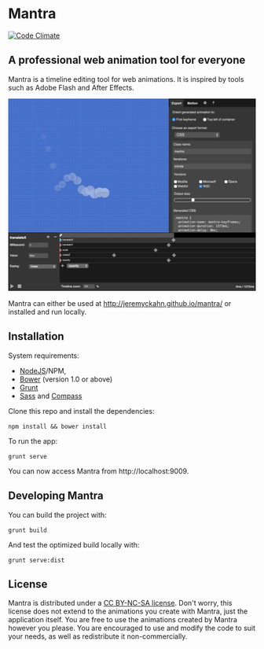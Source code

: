 # Mantra

[![Code Climate](https://codeclimate.com/github/jeremyckahn/mantra/badges/gpa.svg)](https://codeclimate.com/github/jeremyckahn/mantra)

## A professional web animation tool for everyone

Mantra is a timeline editing tool for web animations.  It is inspired by tools such as Adobe Flash and After Effects.

![Mantra screenshot](app/img/screenshot.png)

Mantra can either be used at http://jeremyckahn.github.io/mantra/ or installed and run locally.

## Installation

System requirements:

* [NodeJS](http://nodejs.org/)/NPM,
* [Bower](http://bower.io/) (version 1.0 or above)
* [Grunt](http://gruntjs.com/)
* [Sass](http://sass-lang.com/) and [Compass](http://compass-style.org/)

Clone this repo and install the dependencies:

````
npm install && bower install
````

To run the app:

````
grunt serve
````

You can now access Mantra from http://localhost:9009.

## Developing Mantra

You can build the project with:

````
grunt build
````

And test the optimized build locally with:

````
grunt serve:dist
````

## License

Mantra is distributed under a [CC BY-NC-SA license](http://creativecommons.org/licenses/by-nc-sa/4.0/legalcode).  Don't worry, this license does not extend to the animations you create with Mantra, just the application itself.  You are free to use the animations created by Mantra however you please.  You are encouraged to use and modify the code to suit your needs, as well as redistribute it non-commercially.
